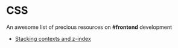 # CSS

An awesome list of precious resources on **#frontend** development

- [Stacking contexts and z-index](https://www.joshwcomeau.com/css/stacking-contexts/)